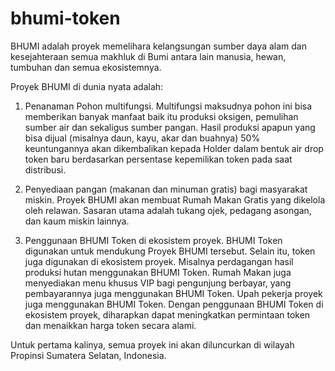 # bhumi-token

BHUMI adalah proyek memelihara kelangsungan sumber daya alam dan kesejahteraan semua makhluk di Bumi antara lain manusia, hewan, tumbuhan dan semua ekosistemnya.

Proyek BHUMI di dunia nyata adalah:
1. Penanaman Pohon multifungsi. 
Multifungsi maksudnya pohon ini bisa memberikan banyak manfaat baik itu produksi oksigen, pemulihan sumber air dan sekaligus sumber pangan. Hasil produksi apapun yang bisa dijual (misalnya daun, kayu, akar dan buahnya) 50% keuntungannya akan dikembalikan kepada Holder dalam bentuk air drop token baru berdasarkan persentase kepemilikan token pada saat distribusi.

2. Penyediaan pangan (makanan dan minuman gratis) bagi masyarakat miskin.
Proyek BHUMI akan membuat Rumah Makan Gratis yang dikelola oleh relawan. Sasaran utama adalah tukang ojek, pedagang asongan, dan kaum miskin lainnya.

3. Penggunaan BHUMI Token di ekosistem proyek.
BHUMI Token digunakan untuk mendukung Proyek BHUMI tersebut. Selain itu, token juga digunakan di ekosistem proyek. Misalnya perdagangan hasil produksi hutan menggunakan BHUMI Token. Rumah Makan juga menyediakan menu khusus VIP bagi pengunjung berbayar, yang pembayarannya juga menggunakan BHUMI Token. Upah pekerja proyek juga menggunakan BHUMI Token. Dengan penggunaan BHUMI Token di ekosistem proyek, diharapkan dapat meningkatkan permintaan token dan menaikkan harga token secara alami.

Untuk pertama kalinya, semua proyek ini akan diluncurkan di wilayah Propinsi Sumatera Selatan, Indonesia.
